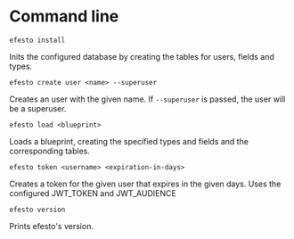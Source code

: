# Command line

```
efesto install
```

Inits the configured database by creating the tables for users, fields and
types.


```
efesto create user <name> --superuser
```

Creates an user with the given name. If `--superuser` is passed, the user will
be a superuser.

```
efesto load <blueprint>
```

Loads a blueprint, creating the specified types and fields and the corresponding
tables.

```
efesto token <username> <expiration-in-days>
```

Creates a token for the given user that expires in the given days. Uses
the configured JWT_TOKEN and JWT_AUDIENCE

```
efesto version
```

Prints efesto's version.
